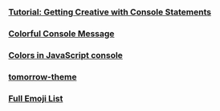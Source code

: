 ### [Tutorial: Getting Creative with Console Statements](https://thenewstack.io/tutorial-getting-creative-with-console-statements/)

### [Colorful Console Message](https://www.samanthaming.com/tidbits/40-colorful-console-message/)

### [Colors in JavaScript console](https://stackoverflow.com/questions/7505623/colors-in-javascript-console)

### [tomorrow-theme](https://github.com/chriskempson/tomorrow-theme#tomorrow-night-eighties)

### [Full Emoji List](https://unicode.org/emoji/charts/full-emoji-list.html)
